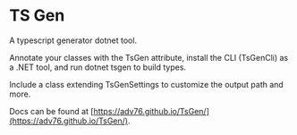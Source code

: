 ﻿# TS Gen

A typescript generator dotnet tool.

Annotate your classes with the TsGen attribute, install the CLI (TsGenCli) as a .NET tool, and run dotnet tsgen to build types.

Include a class extending TsGenSettings to customize the output path and more.

Docs can be found at [https://adv76.github.io/TsGen/](https://adv76.github.io/TsGen/).
